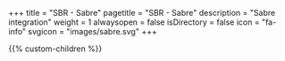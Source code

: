 +++
title = "SBR - Sabre"
pagetitle = "SBR - Sabre"
description = "Sabre integration"
weight = 1
alwaysopen = false
isDirectory = false
icon = "fa-info"
svgicon = "images/sabre.svg"
+++

{{% custom-children %}}